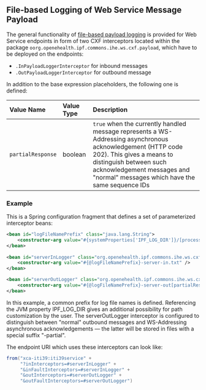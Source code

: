 
## File-based Logging of Web Service Message Payload

The general functionality of [file-based payload logging] is provided for Web Service endpoints
in form of two CXF interceptors located within the package `oorg.openehealth.ipf.commons.ihe.ws.cxf.payload`,
which have to be deployed on the endpoints:

* `.InPayloadLoggerInterceptor` for inbound messages
* `.OutPayloadLoggerInterceptor` for outbound message

In addition to the base expression placeholders, the following one is defined:

| Value Name          | Value Type | Description
|:--------------------|:-----------|:----------------------------------------------------------------
| `partialResponse`   | boolean    | `true` when the currently handled message represents a WS-Addressing asynchronous acknowledgement (HTTP code 202). This gives a means to distinguish between such acknowledgement messages and "normal" messages which have the same sequence IDs

    
### Example

This is a Spring configuration fragment that defines a set of parameterized interceptor beans:

```xml
<bean id="logFileNamePrefix" class="java.lang.String">
    <constructor-arg value="#{systemProperties['IPF_LOG_DIR']}/[processId]/[date('yyyyMMdd-HH00')]/[sequenceId]" />
</bean>
 
<bean id="serverInLogger" class="org.openehealth.ipf.commons.ihe.ws.cxf.payload.InPayloadLoggerInterceptor">
    <constructor-arg value="#{@logFileNamePrefix}-server-in.txt" />
</bean>

<bean id="serverOutLogger" class="org.openehealth.ipf.commons.ihe.ws.cxf.payload.OutPayloadLoggerInterceptor">
    <constructor-arg value="#{@logFileNamePrefix}-server-out[partialResponse ? '-partial' : ''].txt" />
</bean>
```

In this example, a common prefix for log file names is defined. Referencing the JVM property IPF_LOG_DIR gives an 
additional possibility for path customization by the user. 
The serverOutLogger interceptor is configured to distinguish between "normal" outbound messages and WS-Addressing
asynchronous acknowledgements — the latter will be stored in files with a special suffix "-partial".

The endpoint URI which uses these interceptors can look like:

```java
from("xca-iti39:iti39service" +
     "?inInterceptors=#serverInLogger" +
     "&inFaultInterceptors=#serverInLogger" +
     "&outInterceptors=#serverOutLogger" +
     "&outFaultInterceptors=#serverOutLogger")
```


[interceptors]: customInterceptors.html
[file-based payload logging]: ../commonPayloadLogging.html